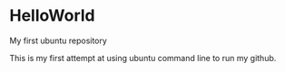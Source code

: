 # HelloWorld
My first ubuntu repository

This is my first attempt at using ubuntu command line to run my github.
